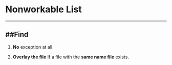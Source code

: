 # Nonworkable List
---
##Find
---
1. __No__ exception at all.

2. __Overlay the file__ If a file with the __same name file__ exists.
